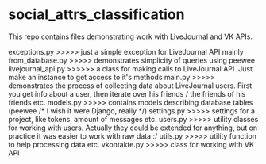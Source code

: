 # social_attrs_classification
This repo contains files demonstrating work with LiveJournal and VK APIs. 

exceptions.py >>>>> just a simple exception for LiveJournal API mainly
from_database.py >>>>> demonstrates simplicity of queries using peewee
livejournal_api.py >>>>>> a class for making calls to LiveJournal API. Just make an instance to get access to it's methods
main.py >>>>> demonstrates the process of collecting data about LiveJournal users. First you get info about a user, then iterate over his friends / the friends of his friends etc.
models.py >>>>> contains models describing database tables (peewee /* I wish it were Django, really */)
settings.py >>>>> settings for a project, like tokens, amount of messages etc.
users.py >>>>> utility classes for working with users. Actually they could be extended for anything, but on practice it was easier to work with raw data :/
utils.py >>>>> utility function to help processing data etc.
vkontakte.py >>>>> class for working with VK API
